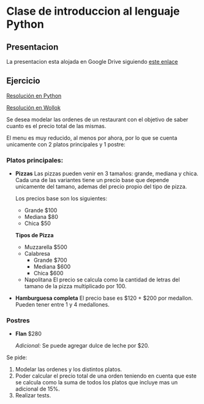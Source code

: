 # Clase de introduccion al lenguaje Python

## Presentacion

La presentacion esta alojada en Google Drive siguiendo [este enlace](https://docs.google.com/presentation/d/1nzkC94fOXa6eP_MsBQKoainw6cjJy-ROePSNjVBAurw/edit?usp=sharing)


##  Ejercicio

[Resolución en Python](https://github.com/pdep-utn-frd/clase-introduccion-python/blob/main/ejercicio.py)


[Resolución en Wollok](https://github.com/pdep-utn-frd/clase-introduccion-python/tree/main/ejercicio-wollok)

Se desea modelar las ordenes de un restaurant con el objetivo de
saber cuanto es el precio total de las mismas.

El menu es muy reducido, al menos por ahora, por lo que se cuenta unicamente con
2 platos principales y 1 postre:

### Platos principales:
* **Pizzas**
	Las pizzas pueden venir en 3 tamaños: grande, mediana y chica.
	Cada una de las variantes tiene un precio base que depende unicamente
	del tamano, ademas del precio propio del tipo de pizza.

	Los precios base son los siguientes:

	- Grande   $100
	- Mediana  $80
	- Chica    $50


	**Tipos de Pizza**
	- Muzzarella   $500
	- Calabresa
		- Grande   $700
		- Mediana  $600
		- Chica    $600
	- Napolitana
		El precio se calcula como la cantidad de letras del tamano de la pizza
		multiplicado por 100.



* **Hamburguesa completa**
	El precio base es $120 + $200 por medallon.
	Pueden tener entre 1 y 4 medallones.

### Postres
* **Flan**   $280
  
  *Adicional:*
  Se puede agregar dulce de leche por $20.


Se pide:
 1. Modelar las ordenes y los distintos platos.
 2. Poder calcular el precio total de una orden teniendo en cuenta
    que este se calcula como la suma de todos los platos que incluye
	mas un adicional de 15%.
 3. Realizar tests.
